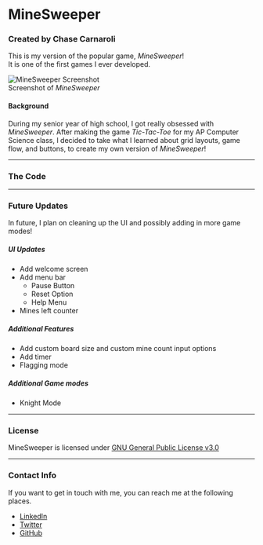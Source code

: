 # MineSweeper

### Created by Chase Carnaroli
This is my version of the popular game, *MineSweeper*!  
It is one of the first games I ever developed.

![MineSweeper Screenshot](http://imgur.com/d1XCurJ)  
Screenshot of *MineSweeper*

#### Background
During my senior year of high school, I got really obsessed with *MineSweeper*.
After making the game *Tic-Tac-Toe* for my AP Computer Science class, I decided to take what I learned about grid layouts, game flow, and buttons, to create my own version of *MineSweeper*!

---
### The Code

---
### Future Updates
In future, I plan on cleaning up the UI and possibly adding in more game modes!

##### UI Updates
- Add welcome screen
- Add menu bar
  - Pause Button
  - Reset Option
  - Help Menu
- Mines left counter

##### Additional Features
- Add custom board size and custom mine count input options
- Add timer
- Flagging mode

##### Additional Game modes
- Knight Mode

---
### License
MineSweeper is licensed under [GNU General Public License v3.0](https://www.gnu.org/licenses/gpl-3.0.en.html "License Information")

---
### Contact Info
If you want to get in touch with me, you can reach me at the following places.

- [LinkedIn](https://www.linkedin.com/in/chase-carnaroli-5ba365141 "Link to Chase's LinkedIn")
- [Twitter](https://twitter.com/ChaseCarnaroli "Link to Chase's Twitter")
- [GitHub](https://github.com/ChaseC99 "Link to Chase's GitHub")
